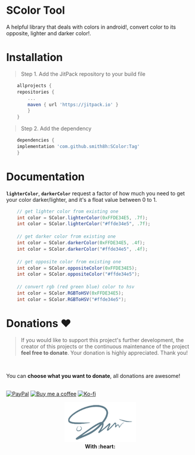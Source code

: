 # SColor Tool
A helpful library that deals with colors in android!, convert color to its opposite, lighter and darker color!.

# Installation
> Step 1. Add the JitPack repository to your build file
```gradle
    allprojects {
	repositories {
	    ...
	    maven { url 'https://jitpack.io' }
        }
    }
```
> Step 2. Add the dependency
```gradle
    dependencies {
	implementation 'com.github.smith8h:SColor:Tag'
    }
```

# Documentation
**`lighterColor`**, **`darkerColor`** request a factor of how much you need to get your color darker/lighter, and it's a float value between 0 to 1.
```java
    // get lighter color from existing one
    int color = SColor.lighterColor(0xFFDE34E5, .7f);
    int color = SColor.lighterColor("#ffde34e5", .7f);

    // get darker color from existing one
    int color = SColor.darkerColor(0xFFDE34E5, .4f);
    int color = SColor.darkerColor("#ffde34e5", .4f);

    // get opposite color from existing one
    int color = SColor.oppositeColor(0xFFDE34E5);
    int color = SColor.oppositeColor("#ffde34e5");
    
    // convert rgb (red green blue) color to hsv
    int color = SColor.RGBToHSV(0xFFDE34E5);
    int color = SColor.RGBToHSV("#ffde34e5");
```

# Donations ❤
> If you would like to support this project's further development, the creator of this projects or the continuous maintenance of the project **feel free to donate**.
Your donation is highly appreciated. Thank you!
<br/>

You can **choose what you want to donate**, all donations are awesome!</br>
<br/>

[![PayPal](https://img.shields.io/badge/PayPal-00457C?style=for-the-badge&logo=paypal&logoColor=white)](https://www.paypal.me/husseinshakir)
[![Buy me a coffee](https://img.shields.io/badge/Buy_Me_A_Coffee-FFDD00?style=for-the-badge&logo=buy-me-a-coffee&logoColor=black)](https://www.buymeacoffee.com/HusseinShakir)
[![Ko-fi](https://img.shields.io/badge/Ko--fi-F16061?style=for-the-badge&logo=ko-fi&logoColor=white)](https://ko-fi.com/husseinsmith)
<br/>

<p align="center">
  <img src="https://raw.githubusercontent.com/smith8h/smith8h/main/20221103_150053.png" style="width: 38%;"/>
  <br><b>With :heart:</b>
</p>
